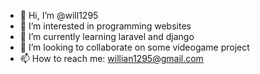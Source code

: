 - 👋 Hi, I’m @will1295
- 👀 I’m interested in programming websites
- 🌱 I’m currently learning laravel and django
- 💞️ I’m looking to collaborate on some videogame project
- 📫 How to reach me: willian1295@gmail.com

<!---
will1295/will1295 is a ✨ special ✨ repository because its `README.md` (this file) appears on your GitHub profile.
You can click the Preview link to take a look at your changes.
--->
